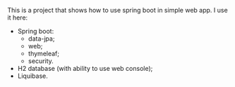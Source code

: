 This is a project that shows how to use spring boot in simple web app.
I use it here:
- Spring boot:
  - data-jpa;
  - web;
  - thymeleaf;
  - security.
- H2 database (with ability to use web console);
- Liquibase.
